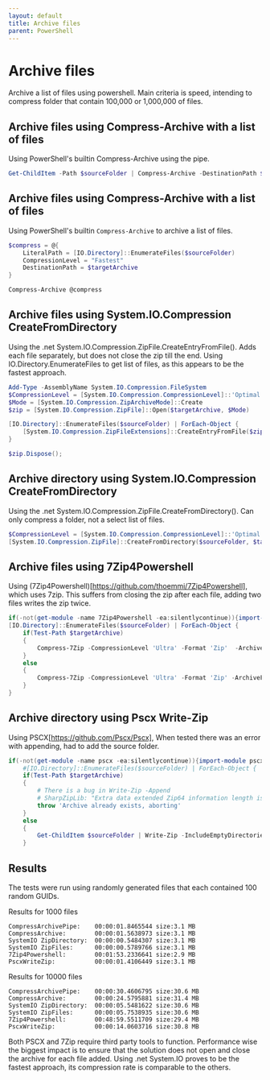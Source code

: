 ```yaml
---
layout: default
title: Archive files
parent: PowerShell
---
```


# Archive files
Archive a list of files using powershell. Main criteria is speed, intending to compress folder that contain 100,000 or 1,000,000 of files.

## Archive files using Compress-Archive with a list of files
Using PowerShell's builtin Compress-Archive using the pipe.
```powershell
Get-ChildItem -Path $sourceFolder | Compress-Archive -DestinationPath $targetArchive
```

## Archive files using Compress-Archive with a list of files
Using PowerShell's builtin `Compress-Archive` to archive a list of files.
```powershell
$compress = @{
    LiteralPath = [IO.Directory]::EnumerateFiles($sourceFolder)
    CompressionLevel = "Fastest"
    DestinationPath = $targetArchive
}

Compress-Archive @compress
```

## Archive files using System.IO.Compression CreateFromDirectory
Using the .net System.IO.Compression.ZipFile.CreateEntryFromFile(). Adds each file separately, but does not close the zip till the end. Using IO.Directory.EnumerateFiles to get list of files, as this appears to be the fastest approach.
```powershell
Add-Type -AssemblyName System.IO.Compression.FileSystem
$CompressionLevel = [System.IO.Compression.CompressionLevel]::'Optimal'
$Mode = [System.IO.Compression.ZipArchiveMode]::Create 
$zip = [System.IO.Compression.ZipFile]::Open($targetArchive, $Mode)

[IO.Directory]::EnumerateFiles($sourceFolder) | ForEach-Object {
    [System.IO.Compression.ZipFileExtensions]::CreateEntryFromFile($zip, $_, [System.IO.Path]::GetFileName($_), $CompressionLevel)
}

$zip.Dispose();
```

## Archive directory using System.IO.Compression CreateFromDirectory
Using the .net System.IO.Compression.ZipFile.CreateFromDirectory(). Can only compress a folder, not a select list of files.
```powershell
$CompressionLevel = [System.IO.Compression.CompressionLevel]::'Optimal'
[System.IO.Compression.ZipFile]::CreateFromDirectory($sourceFolder, $targetArchive, $CompressionLevel, $false)
```

## Archive files using 7Zip4Powershell
Using (7Zip4Powershell)[https://github.com/thoemmi/7Zip4Powershell], which uses 7zip. This suffers from closing the zip after each file, adding two files writes the zip twice.
```powershell
if(-not(get-module -name 7Zip4Powershell -ea:silentlycontinue)){import-module 7Zip4Powershell}
[IO.Directory]::EnumerateFiles($sourceFolder) | ForEach-Object {
    if(Test-Path $targetArchive)
    {
        Compress-7Zip -CompressionLevel 'Ultra' -Format 'Zip'  -ArchiveFileName $targetArchive -Path $_ -Append | Out-Null
    }
    else
    {
        Compress-7Zip -CompressionLevel 'Ultra' -Format 'Zip' -ArchiveFileName $targetArchive -Path $_ | Out-Null
    }
}
```

## Archive directory using Pscx Write-Zip
Using PSCX[https://github.com/Pscx/Pscx], When tested there was an error with appending, had to add the source folder. 
```powershell
if(-not(get-module -name pscx -ea:silentlycontinue)){import-module pscx}
    #[IO.Directory]::EnumerateFiles($sourceFolder) | ForEach-Object {
    if(Test-Path $targetArchive)
    {
        # There is a bug in Write-Zip -Append
        # SharpZipLib: "Extra data extended Zip64 information length is invalid"
        throw 'Archive already exists, aborting'
    }
    else
    {   
        Get-ChildItem $sourceFolder | Write-Zip -IncludeEmptyDirectories -Level 9 -OutputPath "$targetArchive" -EntryPathRoot $sourceFolder
    }
```

## Results
The tests were run using randomly generated files that each contained 100 random GUIDs.

Results for 1000 files
```
CompressArchivePipe:    00:00:01.8465544 size:3.1 MB
CompressArchive:        00:00:01.5638973 size:3.1 MB
SystemIO ZipDirectory:  00:00:00.5484307 size:3.1 MB
SystemIO ZipFiles:      00:00:00.5789766 size:3.1 MB
7Zip4Powershell:        00:01:53.2336641 size:2.9 MB
PscxWriteZip:           00:00:01.4106449 size:3.1 MB
```

Results for 10000 files
```
CompressArchivePipe:    00:00:30.4606795 size:30.6 MB
CompressArchive:        00:00:24.5795881 size:31.4 MB
SystemIO ZipDirectory:  00:00:05.5481622 size:30.6 MB
SystemIO ZipFiles:      00:00:05.7538935 size:30.6 MB
7Zip4Powershell:        00:48:59.5511709 size:29.4 MB
PscxWriteZip:           00:00:14.0603716 size:30.8 MB
```

Both PSCX and 7Zip require third party tools to function.
Performance wise the biggest impact is to ensure that the solution does not open and close the archive for each file added.
Using .net System.IO proves to be the fastest approach, its compression rate is comparable to the others. 